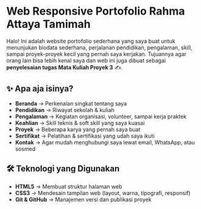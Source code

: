 # Web Responsive Portofolio Rahma Attaya Tamimah
Halo! Ini adalah website portofolio sederhana yang saya buat untuk menunjukan biodata sederhana, perjalanan pendidikan, pengalaman, skill, sampai proyek-proyek kecil yang pernah saya kerjakan. Tujuannya agar orang lain bisa lebih kenal saya dan web ini juga dibuat sebagai **penyelesaian tugas Mata Kuliah Proyek 3** ✍️.  

## ✨ Apa aja isinya?
- **Beranda** → Perkenalan singkat tentang saya  
- **Pendidikan** → Riwayat sekolah & kuliah  
- **Pengalaman** → Kegiatan organisasi, volunteer, sampai kerja praktek  
- **Keahlian** → Skill teknis & soft skill yang saya kuasai  
- **Proyek** → Beberapa karya yang pernah saya buat  
- **Sertifikat** → Pelatihan & sertifikasi yang udah saya ikuti  
- **Kontak** → Agar mudah menghubungi saya lewat email, WhatsApp, atau sosmed 

## 🛠️ Teknologi yang Digunakan
- **HTML5** → Membuat struktur halaman web  
- **CSS3** → Mendesain tampilan web (layout, warna, tipografi, responsif)  
- **Git & GitHub** → Manajemen versi dan publikasi proyek  
